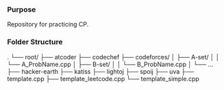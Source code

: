 

### Purpose

Repository for practicing CP.

### Folder Structure

.
└── root/
    ├── atcoder
    ├── codechef
    ├── codeforces/
    │   ├── A-set/
    │   │   └── A_ProbName.cpp
    │   ├── B-set/
    │   │   └── B_ProbName.cpp
    │   └── ...
    ├── hacker-earth
    ├── katiss
    ├── lightoj
    ├── spoij
    ├── uva
    ├── template.cpp
    ├── template_leetcode.cpp
    └── template_simple.cpp
